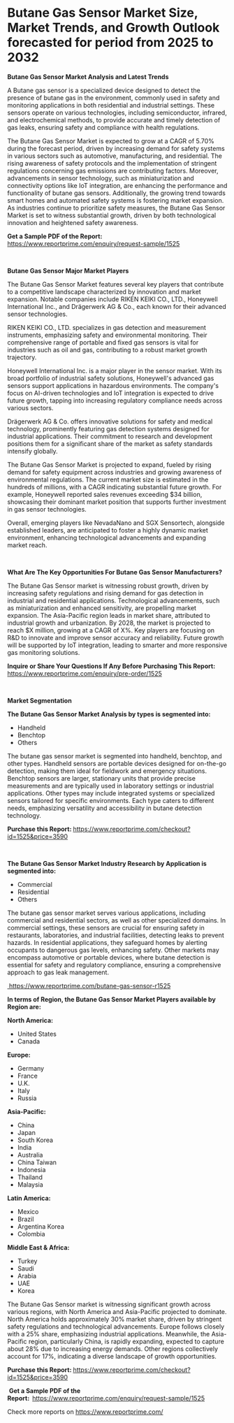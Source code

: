 <p><h1>Butane Gas Sensor Market Size, Market Trends, and Growth Outlook forecasted for period from 2025 to 2032</h1></p><p><strong>Butane Gas Sensor Market Analysis and Latest Trends</strong></p>
<p><p>A Butane gas sensor is a specialized device designed to detect the presence of butane gas in the environment, commonly used in safety and monitoring applications in both residential and industrial settings. These sensors operate on various technologies, including semiconductor, infrared, and electrochemical methods, to provide accurate and timely detection of gas leaks, ensuring safety and compliance with health regulations.</p><p>The Butane Gas Sensor Market is expected to grow at a CAGR of 5.70% during the forecast period, driven by increasing demand for safety systems in various sectors such as automotive, manufacturing, and residential. The rising awareness of safety protocols and the implementation of stringent regulations concerning gas emissions are contributing factors. Moreover, advancements in sensor technology, such as miniaturization and connectivity options like IoT integration, are enhancing the performance and functionality of butane gas sensors. Additionally, the growing trend towards smart homes and automated safety systems is fostering market expansion. As industries continue to prioritize safety measures, the Butane Gas Sensor Market is set to witness substantial growth, driven by both technological innovation and heightened safety awareness.</p></p>
<p><strong>Get a Sample PDF of the Report:&nbsp;</strong> <a href="https://www.reportprime.com/enquiry/request-sample/1525?utm_campaign=3073&utm_medium=2&utm_source=Github&utm_content=ia&utm_term=18032025&utm_id=butane-gas-sensor">https://www.reportprime.com/enquiry/request-sample/1525</a></p>
<p>&nbsp;</p>
<p><strong>Butane Gas Sensor Major Market Players</strong></p>
<p><p>The Butane Gas Sensor Market features several key players that contribute to a competitive landscape characterized by innovation and market expansion. Notable companies include RIKEN KEIKI CO., LTD., Honeywell International Inc., and Drägerwerk AG & Co., each known for their advanced sensor technologies.</p><p>RIKEN KEIKI CO., LTD. specializes in gas detection and measurement instruments, emphasizing safety and environmental monitoring. Their comprehensive range of portable and fixed gas sensors is vital for industries such as oil and gas, contributing to a robust market growth trajectory.</p><p>Honeywell International Inc. is a major player in the sensor market. With its broad portfolio of industrial safety solutions, Honeywell's advanced gas sensors support applications in hazardous environments. The company's focus on AI-driven technologies and IoT integration is expected to drive future growth, tapping into increasing regulatory compliance needs across various sectors.</p><p>Drägerwerk AG & Co. offers innovative solutions for safety and medical technology, prominently featuring gas detection systems designed for industrial applications. Their commitment to research and development positions them for a significant share of the market as safety standards intensify globally.</p><p>The Butane Gas Sensor Market is projected to expand, fueled by rising demand for safety equipment across industries and growing awareness of environmental regulations. The current market size is estimated in the hundreds of millions, with a CAGR indicating substantial future growth. For example, Honeywell reported sales revenues exceeding $34 billion, showcasing their dominant market position that supports further investment in gas sensor technologies.</p><p>Overall, emerging players like NevadaNano and SGX Sensortech, alongside established leaders, are anticipated to foster a highly dynamic market environment, enhancing technological advancements and expanding market reach.</p></p>
<p>&nbsp;</p>
<p><strong>What Are The Key Opportunities For Butane Gas Sensor Manufacturers?</strong></p>
<p><p>The Butane Gas Sensor market is witnessing robust growth, driven by increasing safety regulations and rising demand for gas detection in industrial and residential applications. Technological advancements, such as miniaturization and enhanced sensitivity, are propelling market expansion. The Asia-Pacific region leads in market share, attributed to industrial growth and urbanization. By 2028, the market is projected to reach $X million, growing at a CAGR of X%. Key players are focusing on R&D to innovate and improve sensor accuracy and reliability. Future growth will be supported by IoT integration, leading to smarter and more responsive gas monitoring solutions.</p></p>
<p><strong>Inquire or Share Your Questions If Any Before Purchasing This Report:</strong> <a href="https://www.reportprime.com/enquiry/pre-order/1525?utm_campaign=3073&utm_medium=2&utm_source=Github&utm_content=ia&utm_term=18032025&utm_id=butane-gas-sensor">https://www.reportprime.com/enquiry/pre-order/1525</a></p>
<p>&nbsp;</p>
<p><strong>Market Segmentation</strong></p>
<p><strong>The Butane Gas Sensor Market Analysis by types is segmented into:</strong></p>
<p><ul><li>Handheld</li><li>Benchtop</li><li>Others</li></ul></p>
<p><p>The butane gas sensor market is segmented into handheld, benchtop, and other types. Handheld sensors are portable devices designed for on-the-go detection, making them ideal for fieldwork and emergency situations. Benchtop sensors are larger, stationary units that provide precise measurements and are typically used in laboratory settings or industrial applications. Other types may include integrated systems or specialized sensors tailored for specific environments. Each type caters to different needs, emphasizing versatility and accessibility in butane detection technology.</p></p>
<p><strong>Purchase this Report:&nbsp;</strong><a href="https://www.reportprime.com/checkout?id=1525&price=3590&utm_campaign=3073&utm_medium=2&utm_source=Github&utm_content=ia&utm_term=18032025&utm_id=butane-gas-sensor">https://www.reportprime.com/checkout?id=1525&price=3590</a></p>
<p>&nbsp;</p>
<p><strong>The Butane Gas Sensor Market Industry Research by Application is segmented into:</strong></p>
<p><ul><li>Commercial</li><li>Residential</li><li>Others</li></ul></p>
<p><p>The butane gas sensor market serves various applications, including commercial and residential sectors, as well as other specialized domains. In commercial settings, these sensors are crucial for ensuring safety in restaurants, laboratories, and industrial facilities, detecting leaks to prevent hazards. In residential applications, they safeguard homes by alerting occupants to dangerous gas levels, enhancing safety. Other markets may encompass automotive or portable devices, where butane detection is essential for safety and regulatory compliance, ensuring a comprehensive approach to gas leak management.</p></p>
<p><a href="https://www.reportprime.com/butane-gas-sensor-r1525?utm_campaign=3073&utm_medium=2&utm_source=Github&utm_content=ia&utm_term=18032025&utm_id=butane-gas-sensor">&nbsp;https://www.reportprime.com/butane-gas-sensor-r1525</a></p>
<p><strong>In terms of Region, the Butane Gas Sensor Market Players available by Region are:</strong></p>
<p>
    <p> <strong> North America: </strong>
        <ul>
            <li>United States</li>
            <li>Canada</li>
        </ul>
        </p> 
    <p> <strong> Europe: </strong>
        <ul>
            <li>Germany</li>
            <li>France</li>
            <li>U.K.</li>
            <li>Italy</li>
            <li>Russia</li>
        </ul>
        </p> 
    <p> <strong> Asia-Pacific: </strong>
        <ul>
            <li>China</li>
            <li>Japan</li>
            <li>South Korea</li>
            <li>India</li>
            <li>Australia</li>
            <li>China Taiwan</li>
            <li>Indonesia</li>
            <li>Thailand</li>
            <li>Malaysia</li>
        </ul>
        </p> 
    <p> <strong> Latin America: </strong>
        <ul>
            <li>Mexico</li>
            <li>Brazil</li>
            <li>Argentina Korea</li>
            <li>Colombia</li>
        </ul>
        </p> 
    <p> <strong> Middle East & Africa: </strong>
        <ul>
            <li>Turkey</li>
            <li>Saudi</li>
            <li>Arabia</li>
            <li>UAE</li>
            <li>Korea</li>
        </ul>
    </p>
    </p>
<p><p>The Butane Gas Sensor market is witnessing significant growth across various regions, with North America and Asia-Pacific projected to dominate. North America holds approximately 30% market share, driven by stringent safety regulations and technological advancements. Europe follows closely with a 25% share, emphasizing industrial applications. Meanwhile, the Asia-Pacific region, particularly China, is rapidly expanding, expected to capture about 28% due to increasing energy demands. Other regions collectively account for 17%, indicating a diverse landscape of growth opportunities.</p></p>
<p><strong>Purchase this Report: </strong><a href="https://www.reportprime.com/checkout?id=1525&price=3590&utm_campaign=3073&utm_medium=2&utm_source=Github&utm_content=ia&utm_term=18032025&utm_id=butane-gas-sensor">https://www.reportprime.com/checkout?id=1525&price=3590</a></p>
<p>&nbsp;<strong>Get a Sample PDF of the Report:&nbsp;&nbsp;</strong><a href="https://www.reportprime.com/enquiry/request-sample/1525?utm_campaign=3073&utm_medium=2&utm_source=Github&utm_content=ia&utm_term=18032025&utm_id=butane-gas-sensor">https://www.reportprime.com/enquiry/request-sample/1525</a></p>
<p><strong></strong></p>
<p>Check more reports on <a href="https://www.reportprime.com/?utm_campaign=3073&utm_medium=2&utm_source=Github&utm_content=ia&utm_term=18032025&utm_id=butane-gas-sensor">https://www.reportprime.com/</a></p>